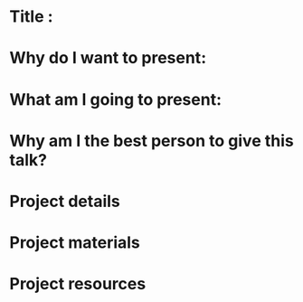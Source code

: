 # Title : 

# Why do I want to present:

# What am I going to present:

# Why am I the best person to give this talk?

# Project details

# Project materials

# Project resources
